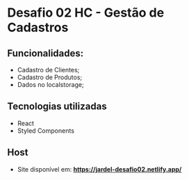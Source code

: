 # Desafio 02 HC - Gestão de Cadastros

## Funcionalidades:

- Cadastro de Clientes;
- Cadastro de Produtos;
- Dados no localstorage;

## Tecnologias utilizadas

- React
- Styled Components

## Host

- Site disponível em: **https://jardel-desafio02.netlify.app/**